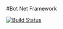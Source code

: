 #Bot Net Framework

[![Build Status](https://drone.io/github.com/Rompei/bot-net-framework/status.png)](https://drone.io/github.com/Rompei/bot-net-framework/latest)